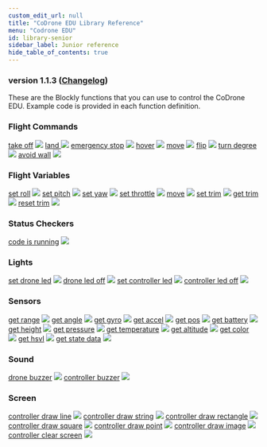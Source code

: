 ```yaml
---
custom_edit_url: null
title: "CoDrone EDU Library Reference"
menu: "Codrone EDU"
id: library-senior
sidebar_label: Junior reference
hide_table_of_contents: true
---
```

<h3 class="homeDocLandingVersion">version 1.1.3 (<a class="orange-link" href="/docs/codrone-edu/blockly/changelog">Changelog</a>)</h3>
These are the Blockly functions that you can use to control the CoDrone EDU. Example code is provided in each function definition.

<div class="boxLanding">
    <div class="parentContainer">
    </div>
    <div  class="parentContainer">
    <div class="box-reference-shadow">
        <h3>Flight Commands</h3>
        <a href="/docs/codrone-edu/blockly/Flight-Commands/01-takeoff">take off</a>
            <img src="/img/codrone-edu/blockly/Flight-Commands/takeoff.PNG"></img>
        <a href="/docs/codrone-edu/blockly/Flight-Commands/02-land">land </a>
            <img src="/img/codrone-edu/blockly/Flight-Commands/land.PNG"></img>
        <a href="/docs/codrone-edu/blockly/Flight-Commands/03-emergency-stop">emergency stop</a>
            <img src="/img/codrone-edu/blockly/Flight-Commands/emergencystop.PNG"></img>
        <a href="/docs/codrone-edu/blockly/Flight-Commands/04-hover">hover</a>
            <img src="/img/codrone-edu/blockly/Flight-Commands/hover.PNG"></img>
        <a href="/docs/codrone-edu/blockly/Flight-Commands/05-move">move</a>
            <img src="/img/codrone-edu/blockly/Flight-Commands/move.PNG"></img>
        <a href="/docs/codrone-edu/blockly/Flight-Commands/06-flip">flip</a>
            <img src="/img/codrone-edu/blockly/Flight-Commands/flip.PNG"></img>
        <a href="/docs/codrone-edu/blockly/Flight-Commands/07-turn-degree">turn degree</a>
            <img src="/img/codrone-edu/blockly/Flight-Commands/turn_degree.PNG"></img>
        <a href="/docs/codrone-edu/blockly/Flight-Commands/08-avoid-wall">avoid wall</a>
            <img src="/img/codrone-edu/blockly/Flight-Commands/avoid_wall.PNG"></img>  
  </div>
  </div>
  <div class="parentContainer">
   <div class="box-reference-shadow">
    <h3>Flight Variables</h3>
    <a href="/docs/codrone-edu/blockly/Flight-Variables/01-set-roll">set roll</a>
       <img src="/img/codrone-edu/blockly/Flight-Variables/set_roll.PNG"></img>
    <a href="/docs/codrone-edu/blockly/Flight-Variables/02-set-pitch">set pitch</a>
        <img src="/img/codrone-edu/blockly/Flight-Variables/set_pitch.PNG"></img>
    <a href="/docs/codrone-edu/blockly/Flight-Variables/03-set-yaw">set yaw</a>
        <img src="/img/codrone-edu/blockly/Flight-Variables/set_yaw.PNG"></img>
    <a href="/docs/codrone-edu/blockly/Flight-Variables/04-set-throttle">set throttle</a>
        <img src="/img/codrone-edu/blockly/Flight-Variables/set_throttle.PNG"></img>
    <a href="/docs/codrone-edu/blockly/Flight-Variables/05-move">move</a>
        <img src="/img/codrone-edu/blockly/Flight-Variables/move.PNG"></img>
    <a href="/docs/codrone-edu/blockly/Flight-Variables/06-set-trim">set trim</a>
        <img src="/img/codrone-edu/blockly/Flight-Variables/set_trim.PNG"></img>
    <a href="/docs/codrone-edu/blockly/Flight-Variables/07-get-trim">get trim</a>
        <img src="/img/codrone-edu/blockly/Flight-Variables/get_trim.PNG"></img>
    <a href="/docs/codrone-edu/blockly/Flight-Variables/08-reset-trim">reset trim</a>
        <img src="/img/codrone-edu/blockly/Flight-Variables/reset_trim.PNG"></img>
  </div>
  </div>
    <div class="parentContainer">
   <div class="box-reference-shadow">
    <h3>Status Checkers</h3>
    <a href="/docs/codrone-edu/blockly/Status-Checkers/01-code-is-running">code is running</a>
       <img src="/img/codrone-edu/blockly/Status-Checkers/code_is_running.PNG"></img>
  </div>
  </div>
    <div class="parentContainer">
   <div class="box-reference-shadow">
    <h3>Lights</h3>
    <a href="/docs/codrone-edu/blockly/Lights/01-set-drone-led">set drone led</a>
       <img src="/img/codrone-edu/blockly/Lights/set_drone_led.PNG"></img>
    <a href="/docs/codrone-edu/blockly/Lights/02-drone-led-off">drone led off</a>
        <img src="/img/codrone-edu/blockly/Lights/drone_led_off.PNG"></img>
    <a href="/docs/codrone-edu/blockly/Lights/03-set-controller-led">set controller led</a>
        <img src="/img/codrone-edu/blockly/Lights/set_controller_led.PNG"></img>
    <a href="/docs/codrone-edu/blockly/Lights/04-controller-led-off">controller led off</a>
        <img src="/img/codrone-edu/blockly/Lights/controller_led_off.PNG"></img>
  </div>
  </div>
  <div  class="parentContainer">
  </div>
</div>

<div class="boxLanding">
    <div class="parentContainer">
    </div>
      <div class="parentContainer">
   <div class="box-reference-shadow">
    <h3>Sensors</h3>
    <a href="/docs/codrone-edu/blockly/Sensors/01-get-range">get range</a>
        <img src="/img/codrone-edu/blockly/Sensors/get_range.PNG"></img>
    <a href="/docs/codrone-edu/blockly/Sensors/02-get-angle">get angle</a>
        <img src="/img/codrone-edu/blockly/Sensors/get_angle.PNG"></img>
    <a href="/docs/codrone-edu/blockly/Sensors/03-get-gyro">get gyro</a>
        <img src="/img/codrone-edu/blockly/Sensors/get_gyro.PNG"></img>
    <a href="/docs/codrone-edu/blockly/Sensors/04-get-accel">get accel</a>
        <img src="/img/codrone-edu/blockly/Sensors/get_accel.PNG"></img>
    <a href="/docs/codrone-edu/blockly/Sensors/05-get-pos">get pos</a>
        <img src="/img/codrone-edu/blockly/Sensors/get_pos.PNG"></img>
    <a href="/docs/codrone-edu/blockly/Sensors/06-get-battery">get battery</a>
        <img src="/img/codrone-edu/blockly/Sensors/get_battery.PNG"></img>
    <a href="/docs/codrone-edu/blockly/Sensors/07-get-height">get height</a>
        <img src="/img/codrone-edu/blockly/Sensors/get_height.PNG"></img>
    <a href="/docs/codrone-edu/blockly/Sensors/08-get-pressure">get pressure</a>
        <img src="/img/codrone-edu/blockly/Sensors/get_pressure.PNG"></img>
    <a href="/docs/codrone-edu/blockly/Sensors/09-get-temperature">get temperature</a>
        <img src="/img/codrone-edu/blockly/Sensors/get_temperature.PNG"></img>
    <a href="/docs/codrone-edu/blockly/Sensors/10-get-altitude">get altitude</a>
        <img src="/img/codrone-edu/blockly/Sensors/get_altitude.PNG"></img>
    <a href="/docs/codrone-edu/blockly/Sensors/11-get-color">get color</a>
        <img src="/img/codrone-edu/blockly/Sensors/get_color.PNG"></img>
    <a href="/docs/codrone-edu/blockly/Sensors/12-get-hsvl">get hsvl</a>
        <img src="/img/codrone-edu/blockly/Sensors/get_hsvl.PNG"></img>
    <a href="/docs/codrone-edu/blockly/Sensors/13-get-state-data">get state data</a>
        <img src="/img/codrone-edu/blockly/Sensors/get_state_data.PNG"></img>
  </div>
  </div>
        <div class="parentContainer">
   <div class="box-reference-shadow">
    <h3>Sound</h3>
    <a href="/docs/codrone-edu/blockly/Sound/01-drone-buzzer">drone buzzer</a>
        <img src="/img/codrone-edu/blockly/Sound/drone_buzzer.PNG"></img>
    <a href="/docs/codrone-edu/blockly/Sound/02-controller-buzzer">controller buzzer</a>
        <img src="/img/codrone-edu/blockly/Sound/controller_buzzer.PNG"></img>
  </div>
  </div>
          <div class="parentContainer">
   <div class="box-reference-shadow">
    <h3>Screen</h3>
    <a href="/docs/codrone-edu/blockly/Screen/01-controller-draw-line">controller draw line</a>
        <img src="/img/codrone-edu/blockly/Screen/controller_draw_line.PNG"></img>
    <a href="/docs/codrone-edu/blockly/Screen/02-controller-draw-string">controller draw string</a>
        <img src="/img/codrone-edu/blockly/Screen/controller_draw_string.PNG"></img>
    <a href="/docs/codrone-edu/blockly/Screen/03-controller-draw-rectangle">controller draw rectangle</a>
        <img src="/img/codrone-edu/blockly/Screen/controller_draw_rectangle.PNG"></img>
    <a href="/docs/codrone-edu/blockly/Screen/04-controller-draw-square">controller draw square</a>
        <img src="/img/codrone-edu/blockly/Screen/controller_draw_square.PNG"></img>
    <a href="/docs/codrone-edu/blockly/Screen/05-controller-draw-point">controller draw point</a>
        <img src="/img/codrone-edu/blockly/Screen/controller_draw_point.PNG"></img>
    <a href="/docs/codrone-edu/blockly/Screen/06-controller-draw-image">controller draw image</a>
        <img src="/img/codrone-edu/blockly/Screen/controller_draw_image.PNG"></img>
    <a href="/docs/codrone-edu/blockly/Screen/06-controller-clear-screen">controller clear screen</a>
        <img src="/img/codrone-edu/blockly/Screen/controller_clear_screen.PNG"></img>
  </div>
  </div>
  <div  class="parentContainer">
  </div>
</div>
